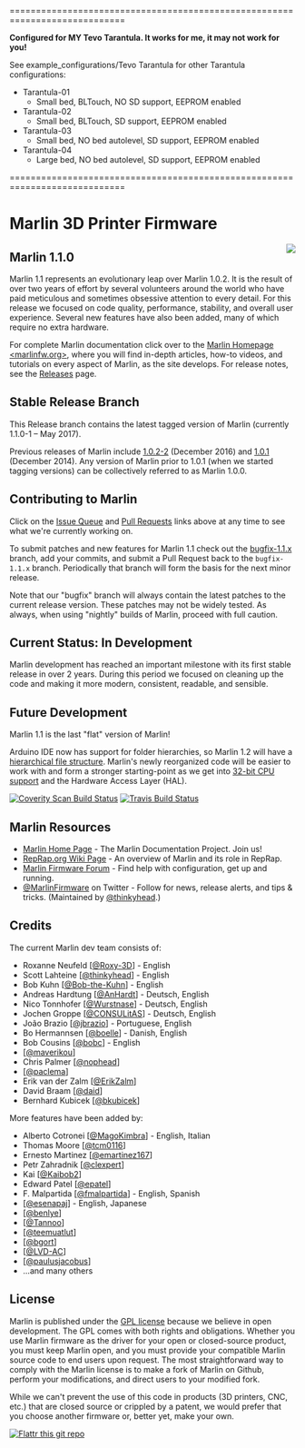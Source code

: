 ============================================================================

__Configured for MY Tevo Tarantula. It works for me, it may not work for you!__

See example_configurations/Tevo Tarantula for other Tarantula configurations:

- Tarantula-01
  - Small bed, BLTouch, NO SD support, EEPROM enabled
- Tarantula-02
  - Small bed, BLTouch, SD support, EEPROM enabled
- Tarantula-03
  - Small bed, NO bed autolevel, SD support, EEPROM enabled
- Tarantula-04
  - Large bed, NO bed autolevel, SD support, EEPROM enabled

============================================================================

# Marlin 3D Printer Firmware
<img align="right" src="../../raw/1.1.x/buildroot/share/pixmaps/logo/marlin-250.png" />

## Marlin 1.1.0

Marlin 1.1 represents an evolutionary leap over Marlin 1.0.2. It is the result of over two years of effort by several volunteers around the world who have paid meticulous and sometimes obsessive attention to every detail. For this release we focused on code quality, performance, stability, and overall user experience. Several new features have also been added, many of which require no extra hardware.

For complete Marlin documentation click over to the [Marlin Homepage <marlinfw.org>](http://marlinfw.org/), where you will find in-depth articles, how-to videos, and tutorials on every aspect of Marlin, as the site develops. For release notes, see the [Releases](https://github.com/MarlinFirmware/Marlin/releases) page.

## Stable Release Branch

This Release branch contains the latest tagged version of Marlin (currently 1.1.0-1 – May 2017).

Previous releases of Marlin include [1.0.2-2](https://github.com/MarlinFirmware/Marlin/tree/1.0.2-2) (December 2016) and [1.0.1](https://github.com/MarlinFirmware/Marlin/tree/1.0.1) (December 2014). Any version of Marlin prior to 1.0.1 (when we started tagging versions) can be collectively referred to as Marlin 1.0.0.

## Contributing to Marlin

Click on the [Issue Queue](https://github.com/MarlinFirmware/Marlin/issues) and [Pull Requests](https://github.com/MarlinFirmware/Marlin/pulls) links above at any time to see what we're currently working on.

To submit patches and new features for Marlin 1.1 check out the [bugfix-1.1.x](https://github.com/MarlinFirmware/Marlin/tree/bugfix-1.1.x) branch, add your commits, and submit a Pull Request back to the `bugfix-1.1.x` branch. Periodically that branch will form the basis for the next minor release.

Note that our "bugfix" branch will always contain the latest patches to the current release version. These patches may not be widely tested. As always, when using "nightly" builds of Marlin, proceed with full caution.

## Current Status: In Development

Marlin development has reached an important milestone with its first stable release in over 2 years. During this period we focused on cleaning up the code and making it more modern, consistent, readable, and sensible.

## Future Development

Marlin 1.1 is the last "flat" version of Marlin!

Arduino IDE now has support for folder hierarchies, so Marlin 1.2 will have a [hierarchical file structure](https://github.com/MarlinFirmware/Marlin/tree/breakup-marlin-idea). Marlin's newly reorganized code will be easier to work with and form a stronger starting-point as we get into [32-bit CPU support](https://github.com/MarlinFirmware/Marlin/tree/32-Bit-RCBugFix-new) and the Hardware Access Layer (HAL).

[![Coverity Scan Build Status](https://scan.coverity.com/projects/2224/badge.svg)](https://scan.coverity.com/projects/2224)
[![Travis Build Status](https://travis-ci.org/MarlinFirmware/Marlin.svg)](https://travis-ci.org/MarlinFirmware/Marlin)

## Marlin Resources

- [Marlin Home Page](http://marlinfw.org/) - The Marlin Documentation Project. Join us!
- [RepRap.org Wiki Page](http://reprap.org/wiki/Marlin) - An overview of Marlin and its role in RepRap.
- [Marlin Firmware Forum](http://forums.reprap.org/list.php?415) - Find help with configuration, get up and running.
- [@MarlinFirmware](https://twitter.com/MarlinFirmware) on Twitter - Follow for news, release alerts, and tips & tricks. (Maintained by [@thinkyhead](https://github.com/thinkyhead).)

## Credits

The current Marlin dev team consists of:
 - Roxanne Neufeld [[@Roxy-3D](https://github.com/Roxy-3D)] - English
 - Scott Lahteine [[@thinkyhead](https://github.com/thinkyhead)] - English
 - Bob Kuhn [[@Bob-the-Kuhn](https://github.com/Bob-the-Kuhn)] - English
 - Andreas Hardtung [[@AnHardt](https://github.com/AnHardt)] - Deutsch, English
 - Nico Tonnhofer [[@Wurstnase](https://github.com/Wurstnase)] - Deutsch, English
 - Jochen Groppe [[@CONSULitAS](https://github.com/CONSULitAS)] - Deutsch, English
 - João Brazio [[@jbrazio](https://github.com/jbrazio)] - Portuguese, English
 - Bo Hermannsen [[@boelle](https://github.com/boelle)] - Danish, English
 - Bob Cousins [[@bobc](https://github.com/bobc)] - English
 - [[@maverikou](https://github.com/maverikou)]
 - Chris Palmer [[@nophead](https://github.com/nophead)]
 - [[@paclema](https://github.com/paclema)]
 - Erik van der Zalm [[@ErikZalm](https://github.com/ErikZalm)]
 - David Braam [[@daid](https://github.com/daid)]
 - Bernhard Kubicek [[@bkubicek](https://github.com/bkubicek)]

More features have been added by:
 - Alberto Cotronei [[@MagoKimbra](https://github.com/MagoKimbra)] - English, Italian
 - Thomas Moore [[@tcm0116](https://github.com/tcm0116)]
 - Ernesto Martinez [[@emartinez167](https://github.com/emartinez167)]
 - Petr Zahradnik [[@clexpert](https://github.com/clexpert)]
 - Kai [[@Kaibob2](https://github.com/Kaibob2)]
 - Edward Patel [[@epatel](https://github.com/epatel)]
 - F. Malpartida [[@fmalpartida](https://github.com/fmalpartida)] - English, Spanish
 - [[@esenapaj](https://github.com/esenapaj)] - English, Japanese
 - [[@benlye](https://github.com/benlye)]
 - [[@Tannoo](https://github.com/Tannoo)]
 - [[@teemuatlut](https://github.com/teemuatlut)]
 - [[@bgort](https://github.com/bgort)]
 - [[@LVD-AC](https://github.com/LVD-AC)]
 - [[@paulusjacobus](https://github.com/paulusjacobus)]
 - ...and many others

## License

Marlin is published under the [GPL license](https://github.com/COPYING.md) because we believe in open development. The GPL comes with both rights and obligations. Whether you use Marlin firmware as the driver for your open or closed-source product, you must keep Marlin open, and you must provide your compatible Marlin source code to end users upon request. The most straightforward way to comply with the Marlin license is to make a fork of Marlin on Github, perform your modifications, and direct users to your modified fork.

While we can't prevent the use of this code in products (3D printers, CNC, etc.) that are closed source or crippled by a patent, we would prefer that you choose another firmware or, better yet, make your own.

[![Flattr this git repo](http://api.flattr.com/button/flattr-badge-large.png)](https://flattr.com/submit/auto?user_id=ErikZalm&url=https://github.com/MarlinFirmware/Marlin&title=Marlin&language=&tags=github&category=software)
